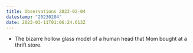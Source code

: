 ```yaml
---
title: Observations 2023-02-04
datestamp: "20230204"
date: 2023-03-11T01:06:24.613Z
---
```

- The bizarre hollow glass model of a human head that Mom bought at a thrift store.